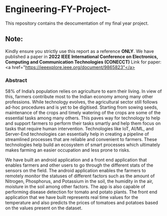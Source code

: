 # Engineering-FY-Project-
This repository contains the deocumentation of my final year project.

## Note:
Kindly ensure you strictly use this report as a reference <b>ONLY</b>. We have published a paper in <b>2022 IEEE International Conference on Electronics, Computing and Communication Technologies (CONECCT)</b>
Link for paper: <a href="https://ieeexplore.ieee.org/document/9865823"</a>

### Abstract
58% of India’s population relies on agriculture to earn their living. In view of this, farmers contribute
most to the Indian economy among many other professions. While technology evolves, the agricultural
sector still follows ad-hoc procedures and is yet to be digitised. Starting from sowing seeds,
maintenance of the crops and timely watering of the crops are some of the essential tasks among many
others. This paves way for technology to help and support farmers to perform their tasks smartly and
help them focus on tasks that require human intervention.
Technologies like IoT, AI/ML, and Server-End technologies can essentially help in creating a pipeline
of streamlined processes that are reliable and convenient to farmers. These technologies help build an
ecosystem of smart processes which ultimately makes farming an easier occupation and less prone to
risks.

We have built an android application and a front end application that enables farmers and other users to
go through the different stats of the sensors on the field. The android application enables the farmers to
remotely monitor the statuses of different factors such as the amount of Nitrogen, Phosphorus, and
Potassium in the soil, the humidity in the air, moisture in the soil among other factors. The app is also
capable of performing disease detection for tomato and potato plants. The front end application that we
have built represents real time values for the temperature and also predicts the prices of tomatoes and
potatoes based on the values present on the dataset.

